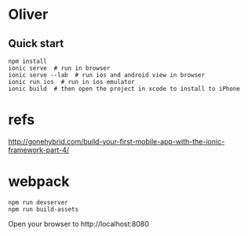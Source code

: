 # Oliver

## Quick start
    npm install
    ionic serve  # run in browser
    ionic serve --lab  # run ios and android view in browser
    ionic run ios  # run in ios emulator
    ionic build  # then open the project in xcode to install to iPhone



# refs

http://gonehybrid.com/build-your-first-mobile-app-with-the-ionic-framework-part-4/


# webpack

    npm run devserver
    npm run build-assets


Open your browser to http://localhost:8080
